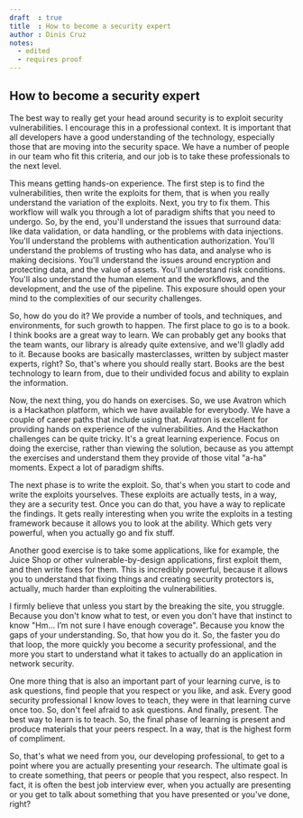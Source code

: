 ```yaml
---
draft  : true
title  : How to become a security expert
author : Dinis Cruz
notes:
  - edited
  - requires proof
---
```


## How to become a security expert

The best way to really get your head around security is to exploit security vulnerabilities. I encourage this in a professional context. It is important that all developers have a good understanding of the technology, especially those that are moving into the security space. We have a number of people in our team who fit this criteria, and our job is to take these professionals to the next level. 

This means getting hands-on experience. The first step is to find the vulnerabilities, then write the exploits for them, that is when you really understand the variation of the exploits. Next, you try to fix them. This workflow will walk you through a lot of paradigm shifts that you need to undergo. So, by the end, you'll understand the issues that surround data: like data validation, or data handling, or the problems with data injections. You'll understand the problems with authentication authorization. You'll understand the problems of trusting who has data, and analyse who is making decisions. You'll understand the issues around encryption and protecting data, and the value of assets. You'll understand risk conditions. You'll also understand the human element and the workflows, and the development, and the use of the pipeline. This exposure should open your mind to the complexities of our security challenges. 

So, how do you do it? We provide a number of tools, and techniques, and environments, for such growth to happen. The first place to go is to a book. I think books are a great way to learn. We can probably get any books that the team wants, our library is already quite extensive, and we'll gladly add to it. Because books are basically masterclasses, written by subject master experts, right? So, that's where you should really start. Books are the best technology to learn from, due to their undivided focus and ability to explain the information.

Now, the next thing, you do hands on exercises. So, we use Avatron which is a Hackathon platform, which we have available for everybody. We have a couple of career paths that include using that. Avatron is excellent for providing hands on experience of the vulnerabilities. And the Hackathon challenges can be quite tricky. It's a great learning experience. Focus on doing the exercise, rather than viewing the solution, because as you attempt the exercises and understand them they provide of those vital "a-ha" moments. Expect a lot of paradigm shifts.

The next phase is to write the exploit. So, that's when you start to code and write the exploits yourselves. These exploits are actually tests, in a way, they are a security test. Once you can do that, you have a way to replicate the findings. It gets really interesting when you write the exploits in a testing framework because it allows you 
to look at the ability. Which gets very powerful, when you actually go and fix stuff.

Another good exercise is to take some applications, like for example, the Juice Shop or other vulnerable-by-design applications, first exploit them, and then write fixes for them. This is incredibly powerful, because it allows you to understand that fixing things and creating security protectors is, actually, much harder than exploiting the vulnerabilities.

I firmly believe that unless you start by the breaking the site, you struggle. Because you don't know what to test, or even you don't have that instinct to know "Hm... I’m not sure I have enough coverage". Because you know the gaps of your understanding. So, that how you do it. So, the faster you do that loop, the more quickly you become a security professional, and the more you start to understand what it takes to actually do an application in network security. 

One more thing that is also an important part of your learning curve, is to ask questions, find people that you respect or you like, and ask. Every good security professional I know loves to teach, they were in that learning curve once too. So, don't feel afraid to ask questions. And finally, present. The best way to learn is to teach. So, the final phase of learning is present and produce materials that your peers respect. In a way, that is the highest form of compliment.  

So, that's what we need from you, our developing professional, to get to a point where you are actually presenting your research. The ultimate goal is to create something, that peers or people that you respect, also respect. In fact, it is often the best job interview ever, when you actually are presenting or you get to talk about something that you have presented or you've done, right?

